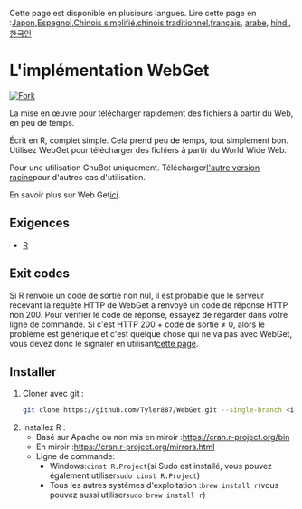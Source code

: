 <!-- # WebGet  [![GitHub forks](https://img.shields.io/github/forks/Tyler887/WebGet?label=Fork&style=social)](https://github.com/Tyler887/WebGet/fork)  The implementation to download files from the Web, in a short time.  Written in R, complete simple. It takes a short time, simply good. Use WebGet to retrieve files from the world wide web.    I assume **no warranty** for any **copyrighted material** downloaded on WebGet. I usally recommend downloading freely licensed files only. <br />https://github.com?Tyler887/WebGet/commit/main/ -->

Cette page est disponible en plusieurs langues.
Lire cette page en :[Japon](README.ja.md),[Espagnol](README.es.md),[Chinois simplifié](README.zh-CN.md),[chinois traditionnel](README.zh-TW.md),[français](README.fr.md), [arabe](README.ar.md), [hindi](README.hi.md),[한국인](README.ko.md)

# L'implémentation WebGet

[![Fork](https://img.shields.io/github/forks/Tyler887/WebGet?label=Fork&style=social)](https://github.com/Tyler887/WebGet/fork)

La mise en œuvre pour télécharger rapidement des fichiers à partir du Web, en peu de temps.

Écrit en R, complet simple. Cela prend peu de temps, tout simplement bon. Utilisez WebGet pour télécharger des fichiers à partir du World Wide Web.

Pour une utilisation GnuBot uniquement. Télécharger[l'autre version racine](https://github.com/Tyler887/WebGet)pour d'autres cas d'utilisation.

En savoir plus sur Web Get[ici](https://github.com/Tyler887/WebGet/wiki/WebGet).

## Exigences

-   [R](https://r-project.org)

## Exit codes

Si R renvoie un code de sortie non nul, il est probable que le serveur recevant la requête HTTP de WebGet a renvoyé un code de réponse HTTP non 200. Pour vérifier le code de réponse, essayez de regarder dans votre ligne de commande. Si c'est HTTP 200 + code de sortie ≠ 0, alors le problème est générique et c'est quelque chose qui ne va pas avec WebGet, vous devez donc le signaler en utilisant[cette page](https://github.com/Tyler887/WebGet/issues/new?template=bug_report.md).

## Installer

1.  Cloner avec git :
    ```bash
    git clone https://github.com/Tyler887/WebGet.git --single-branch <input version here>
    ```
2.  Installez R :
    -   Basé sur Apache ou non mis en miroir :<https://cran.r-project.org/bin>
    -   En miroir :<https://cran.r-project.org/mirrors.html>
    -   Ligne de commande:
        -   Windows:`cinst R.Project`(si Sudo est installé, vous pouvez également utiliser`sudo cinst R.Project`)
        -   Tous les autres systèmes d'exploitation :`brew install r`(vous pouvez aussi utiliser`sudo brew install r`)

